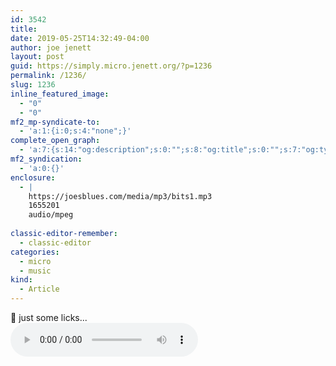 ```yaml
---
id: 3542
title: 
date: 2019-05-25T14:32:49-04:00
author: joe jenett
layout: post
guid: https://simply.micro.jenett.org/?p=1236
permalink: /1236/
slug: 1236
inline_featured_image:
  - "0"
  - "0"
mf2_mp-syndicate-to:
  - 'a:1:{i:0;s:4:"none";}'
complete_open_graph:
  - 'a:7:{s:14:"og:description";s:0:"";s:8:"og:title";s:0:"";s:7:"og:type";s:0:"";s:12:"twitter:card";s:7:"summary";s:15:"twitter:creator";s:0:"";s:19:"twitter:description";s:0:"";s:8:"og:image";s:0:"";}'
mf2_syndication:
  - 'a:0:{}'
enclosure:
  - |
    https://joesblues.com/media/mp3/bits1.mp3
    1655201
    audio/mpeg
    
classic-editor-remember:
  - classic-editor
categories:
  - micro
  - music
kind:
  - Article
---
```

🎵 just some licks...  
<audio controls="controls"><source src="https://joesblues.com/media/mp3/bits1.mp3" type="audio/mp3" /></audio>